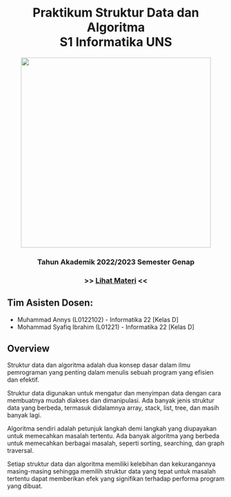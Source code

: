 <h1 align="center"> Praktikum Struktur Data dan Algoritma <br /> S1 Informatika UNS </h1>
<p align ="center">  <img width = "440" height "248" src = "https://github.com/Alfurqon02/Praktikum-SDA-2023/blob/main/Material/cover.jpg" </p>
<h3 align="center"> Tahun Akademik 2022/2023 Semester Genap </h3>
<h3 align ="center">  >> <a align = "center" href = "https://github.com/Alfurqon02/Praktikum-SDA-2023/blob/main/DaftarMateri.md"> <span align="center">Lihat Materi</span></a> << </h3>
<h2> Tim Asisten Dosen: </h2>

- Muhammad Annys (L0122102) - Informatika 22 [Kelas D]
- Mohammad Syafiq Ibrahim (L01221) - Informatika 22 [Kelas D]

<h2> Overview </h2>
<p> Struktur data dan algoritma adalah dua konsep dasar dalam ilmu pemrograman yang penting dalam menulis sebuah program yang efisien dan efektif. </p>

<p> Struktur data digunakan untuk mengatur dan menyimpan data dengan cara membuatnya mudah diakses dan dimanipulasi. Ada banyak jenis struktur data yang berbeda, termasuk didalamnya array, stack, list, tree, dan masih banyak lagi. </p>

<p> Algoritma sendiri adalah petunjuk langkah demi langkah yang diupayakan untuk memecahkan masalah tertentu. Ada banyak algoritma yang berbeda untuk memecahkan berbagai masalah, seperti sorting, searching, dan graph traversal. </p>

<p> Setiap struktur data dan algoritma memiliki kelebihan dan kekurangannya masing-masing sehingga memilih struktur data yang tepat untuk masalah tertentu dapat memberikan efek yang signifikan terhadap performa program yang dibuat.</p>
